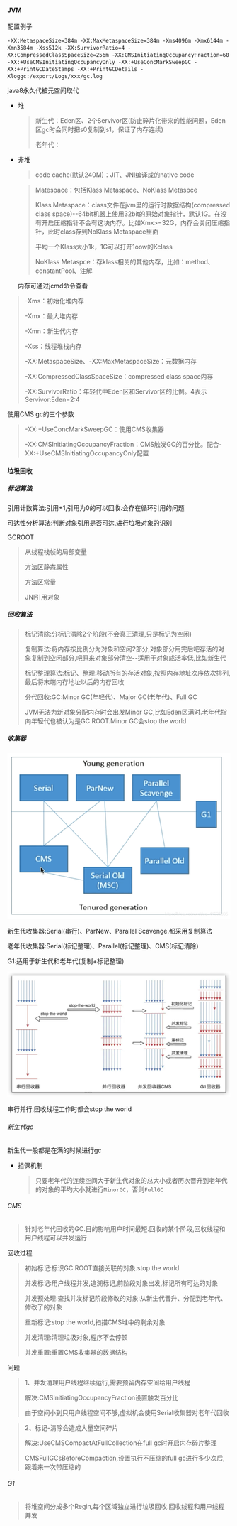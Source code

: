 #### JVM

配置例子

```shell
-XX:MetaspaceSize=384m -XX:MaxMetaspaceSize=384m -Xms4096m -Xmx6144m -Xmn3584m -Xss512k -XX:SurvivorRatio=4 -XX:CompressedClassSpaceSize=256m -XX:CMSInitiatingOccupancyFraction=60 -XX:+UseCMSInitiatingOccupancyOnly -XX:+UseConcMarkSweepGC -XX:+PrintGCDateStamps -XX:+PrintGCDetails -Xloggc:/export/Logs/xxx/gc.log

```

java8永久代被元空间取代

- 堆

  > 新生代：Eden区、2个Servivor区(防止碎片化带来的性能问题，Eden区gc时会同时把s0复制到s1，保证了内存连续)
  >
  > 老年代：

- 非堆

  > code cache(默认240M)：JIT、JNI编译成的native code

  > Matespace：包括Klass Metaspace、NoKlass Metaspce
  >
  > 
  >
  > Klass Metaspace：class文件在jvm里的运行时数据结构(compressed class space)--64bit机器上使用32bit的原始对象指针，默认1G。在没有开启压缩指针不会有这块内存。比如Xmx>=32G，内存会关闭压缩指针，此时class存到NoKlass Metaspace里面
  >
  > 平均一个Klass大小1k，1G可以打开1oow的Kclass
  >
  > 
  >
  > NoKlass Metaspce：存klass相关的其他内存，比如：method、constantPool、注解
  >
  >  
  
  内存可通过jcmd命令查看

> -Xms：初始化堆内存
>
> -Xmx：最大堆内存
>
> -Xmn：新生代内存
>
> -Xss：线程堆栈内存
>
> -XX:MetaspaceSize、-XX:MaxMetaspaceSize：元数据内存
>
> -XX:CompressedClassSpaceSize：compressed class space内存
>
> -XX:SurvivorRatio：年轻代中Eden区和Servivor区的比例。4表示Servivor:Eden=2:4

使用CMS gc的三个参数

> -XX:+UseConcMarkSweepGC：使用CMS收集器
>
> -XX:CMSInitiatingOccupancyFraction：CMS触发GC的百分比。配合-XX:+UseCMSInitiatingOccupancyOnly配置

#### 垃圾回收

##### 标记算法

引用计数算法:引用+1,引用为0的可以回收.会存在循环引用的问题

可达性分析算法:判断对象引用是否可达,进行垃圾对象的识别

GCROOT

> 从线程栈帧的局部变量
>
> 方法区静态属性
>
> 方法区常量
>
> JNI引用对象

##### 回收算法

> 标记清除:分标记清除2个阶段(不会真正清理,只是标记为空闲)
>
> 复制算法:将内存按比例分为对象和空闲2部分,对象部分用完后吧存活的对象复制到空闲部分,吧原来对象部分清空--适用于对象成活率低,比如新生代
>
> 标记整理算法:标记、整理:移动所有的存活对象,按照内存地址次序依次排列,最后将末端内存地址以后的内存回收
>
> 分代回收:GC:Minor GC(年轻代)、Major GC(老年代)、Full GC
>
> JVM无法为新对象分配内存时会出发Minor GC,比如Eden区满时.老年代指向年轻代也被认为是GC ROOT.Minor GC会stop the world

##### 收集器

![垃圾收集器](https://github.com/mirindalover/java-day/blob/master/java/3-JVM/resource/gc.png)

新生代收集器:Serial(串行)、ParNew、Parallel Scavenge.都采用复制算法

老年代收集器:Serial(标记整理)、Parallel(标记整理)、CMS(标记清除)

G1:适用于新生代和老年代(复制+标记整理)

![回收过程](https://github.com/mirindalover/java-day/blob/master/java/3-JVM/resource/gc_2.png)

串行并行,回收线程工作时都会stop the world

###### 新生代gc

新生代一般都是在满的时候进行gc

- 担保机制

  > 只要老年代的连续空间大于新生代对象的总大小或者历次晋升到老年代的对象的平均大小就进行`MinorGC`，否则`FullGC`

###### CMS

> 针对老年代回收的GC.目的影响用户时间最短.回收的某个阶段,回收线程和用户线程可以并发运行

回收过程

> 初始标记:标识GC ROOT直接关联的对象.stop the world
>
> 并发标记:用户线程并发,追溯标记,前阶段对象出发,标记所有可达的对象
>
> 并发预处理:查找并发标记阶段修改的对象:从新生代晋升、分配到老年代、修改了的对象
>
> 重新标记:stop the world,扫描CMS堆中的剩余对象
>
> 并发清理:清理垃圾对象,程序不会停顿
>
> 并发重置:重置CMS收集器的数据结构

问题

> 1、并发清理用户线程继续运行,需要预留内存空间给用户线程
>
> 解决:CMSInitiatingOccupancyFraction设置触发百分比
>
> 由于空间小到只用户线程空间不够,虚拟机会使用Serial收集器对老年代回收

> 2、标记-清除会造成大量空间碎片
>
> 解决:UseCMSCompactAtFullCollection在full gc时开启内存碎片整理
>
> CMSFullGCsBeforeCompaction,设置执行不压缩的full gc进行多少次后,跟着来一次带压缩的

###### G1

> 将堆空间分成多个Regin,每个区域独立进行垃圾回收.回收线程和用户线程并发


